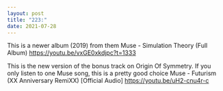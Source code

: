 ```yaml
---
layout: post
title: "223:"
date: 2021-07-28
---
```


This is a newer album (2019) from them
 Muse - Simulation Theory (Full Album)
https://youtu.be/vxGE0xkdjpc?t=1333 


This is the new version of the bonus track on Origin Of Symmetry. If you only listen to one Muse song, this is a pretty good choice
 Muse - Futurism (XX Anniversary RemiXX) [Official Audio]
https://youtu.be/uH2-cnu4r-c

